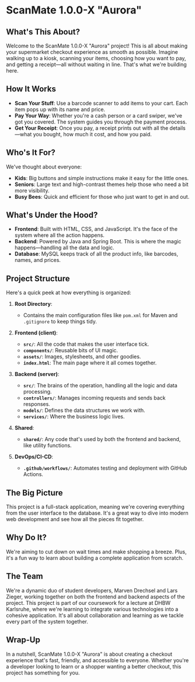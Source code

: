 # ScanMate 1.0.0-X "Aurora"

## What's This About?

Welcome to the ScanMate 1.0.0-X "Aurora" project! This is all about making your supermarket checkout experience as smooth as possible. Imagine walking up to a kiosk, scanning your items, choosing how you want to pay, and getting a receipt—all without waiting in line. That's what we're building here.

## How It Works

- **Scan Your Stuff**: Use a barcode scanner to add items to your cart. Each item pops up with its name and price.
- **Pay Your Way**: Whether you're a cash person or a card swiper, we've got you covered. The system guides you through the payment process.
- **Get Your Receipt**: Once you pay, a receipt prints out with all the details—what you bought, how much it cost, and how you paid.

## Who's It For?

We've thought about everyone:

- **Kids**: Big buttons and simple instructions make it easy for the little ones.
- **Seniors**: Large text and high-contrast themes help those who need a bit more visibility.
- **Busy Bees**: Quick and efficient for those who just want to get in and out.

## What's Under the Hood?

- **Frontend**: Built with HTML, CSS, and JavaScript. It's the face of the system where all the action happens.
- **Backend**: Powered by Java and Spring Boot. This is where the magic happens—handling all the data and logic.
- **Database**: MySQL keeps track of all the product info, like barcodes, names, and prices.

## Project Structure

Here's a quick peek at how everything is organized:

1. **Root Directory**: 
   - Contains the main configuration files like `pom.xml` for Maven and `.gitignore` to keep things tidy.

2. **Frontend (client)**:
   - **`src/`**: All the code that makes the user interface tick.
   - **`components/`**: Reusable bits of UI magic.
   - **`assets/`**: Images, stylesheets, and other goodies.
   - **`index.html`**: The main page where it all comes together.

3. **Backend (server)**:
   - **`src/`**: The brains of the operation, handling all the logic and data processing.
   - **`controllers/`**: Manages incoming requests and sends back responses.
   - **`models/`**: Defines the data structures we work with.
   - **`services/`**: Where the business logic lives.

4. **Shared**:
   - **`shared/`**: Any code that's used by both the frontend and backend, like utility functions.

5. **DevOps/CI-CD**:
   - **`.github/workflows/`**: Automates testing and deployment with GitHub Actions.

## The Big Picture

This project is a full-stack application, meaning we're covering everything from the user interface to the database. It's a great way to dive into modern web development and see how all the pieces fit together.

## Why Do It?

We're aiming to cut down on wait times and make shopping a breeze. Plus, it's a fun way to learn about building a complete application from scratch.

## The Team

We're a dynamic duo of student developers, Marven Drechsel and Lars Zieger, working together on both the frontend and backend aspects of the project. This project is part of our coursework for a lecture at DHBW Karlsruhe, where we're learning to integrate various technologies into a cohesive application. It's all about collaboration and learning as we tackle every part of the system together.

## Wrap-Up

In a nutshell, ScanMate 1.0.0-X "Aurora" is about creating a checkout experience that's fast, friendly, and accessible to everyone. Whether you're a developer looking to learn or a shopper wanting a better checkout, this project has something for you.
